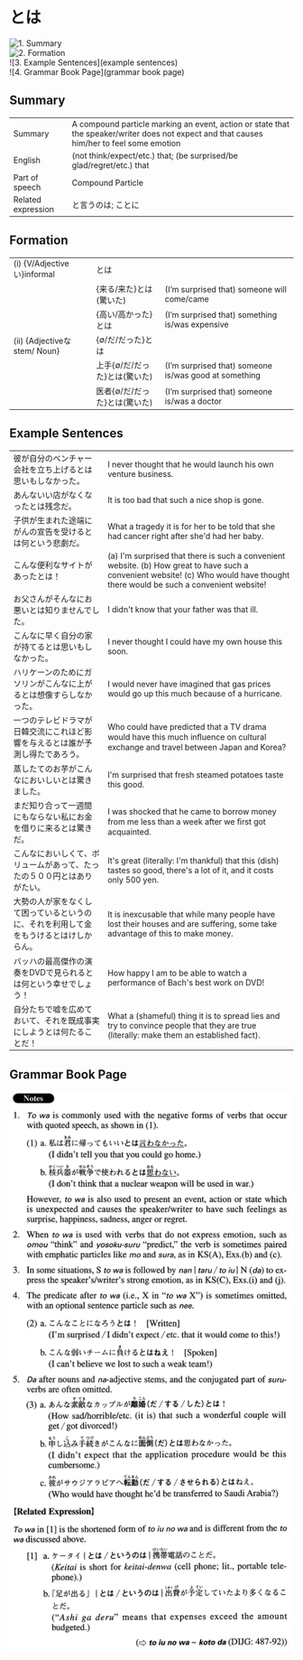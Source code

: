 # とは

![1. Summary](summary)<br>
![2. Formation](formation)<br>
![3. Example Sentences](example sentences)<br>
![4. Grammar Book Page](grammar book page)<br>


## Summary

<table><tr>   <td>Summary</td>   <td>A compound particle marking an event, action or state that the speaker/writer does not expect and that causes him/her to feel some emotion</td></tr><tr>   <td>English</td>   <td>(not think/expect/etc.) that; (be surprised/be glad/regret/etc.) that</td></tr><tr>   <td>Part of speech</td>   <td>Compound Particle</td></tr><tr>   <td>Related expression</td>   <td>と言うのは; ことに</td></tr></table>

## Formation

<table class="table"><tbody><tr class="tr head"><td class="td"><span class="numbers">(i)</span> <span class="bold">{V/Adjectiveい}informal</span></td><td class="td"><span class="concept">とは</span></td><td class="td"></td></tr><tr class="tr"><td class="td"></td><td class="td"><span>{来る/来た}</span><span class="concept">とは</span><span>(驚いた)</span> </td><td class="td"><span>(I’m surprised that) someone will come/came</span></td></tr><tr class="tr"><td class="td"></td><td class="td"><span>{高い/高かった}</span><span class="concept">とは</span></td><td class="td"><span>(I’m surprised that) something is/was expensive</span></td></tr><tr class="tr head"><td class="td"><span class="numbers">(ii)</span> <span class="bold">{Adjectiveなstem/ Noun}</span></td><td class="td"><span>{∅/だ/だった}</span><span class="concept">とは</span></td><td class="td"></td></tr><tr class="tr"><td class="td"></td><td class="td"><span>上手{∅/だ/だった}</span><span class="concept">とは</span><span>(驚いた)</span> </td><td class="td"><span>(I’m surprised that) someone is/was good at something</span></td></tr><tr class="tr"><td class="td"></td><td class="td"><span>医者{∅/だ/だった}</span><span class="concept">とは</span><span>(驚いた)</span> </td><td class="td"><span>(I’m surprised that) someone is/was a doctor</span></td></tr></tbody></table>

## Example Sentences

<table><tr>   <td>彼が自分のベンチャー会社を立ち上げるとは思いもしなかった。</td>   <td>I never thought that he would launch his own venture business.</td></tr><tr>   <td>あんないい店がなくなったとは残念だ。</td>   <td>It is too bad that such a nice shop is gone.</td></tr><tr>   <td>子供が生まれた途端にがんの宣告を受けるとは何という悲劇だ。</td>   <td>What a tragedy it is for her to be told that she had cancer right after she'd had her baby.</td></tr><tr>   <td>こんな便利なサイトがあったとは！</td>   <td>(a) I'm surprised that there is such a convenient website. (b) How great to have such a convenient website! (c) Who would have thought there would be such a convenient website!</td></tr><tr>   <td>お父さんがそんなにお悪いとは知りませんでした。</td>   <td>I didn't know that your father was that ill.</td></tr><tr>   <td>こんなに早く自分の家が持てるとは思いもしなかった。</td>   <td>I never thought I could have my own house this soon.</td></tr><tr>   <td>ハリケーンのためにガソリンがこんなに上がるとは想像すらしなかった。</td>   <td>I would never have imagined that gas prices would go up this much because of a hurricane.</td></tr><tr>   <td>一つのテレビドラマが日韓交流にこれほど影響を与えるとは誰が予測し得たであろう。</td>   <td>Who could have predicted that a TV drama would have this much inﬂuence on cultural exchange and travel between Japan and Korea?</td></tr><tr>   <td>蒸したてのお芋がこんなにおいしいとは驚きました。</td>   <td>I'm surprised that fresh steamed potatoes taste this good.</td></tr><tr>   <td>まだ知り合って一週間にもならない私にお金を借りに来るとは驚きだ。</td>   <td>I was shocked that he came to borrow money from me less than a week after we ﬁrst got acquainted.</td></tr><tr>   <td>こんなにおいしくて、ボリュームがあって、たったの５００円とはありがたい。</td>   <td>It's great (literally: I'm thankful) that this (dish) tastes so good, there's a lot of it, and it costs only 500 yen.</td></tr><tr>   <td>大勢の人が家をなくして困っているというのに、それを利用して金をもうけるとはけしからん。</td>   <td>It is inexcusable that while many people have lost their houses and are suffering, some take advantage of this to make money.</td></tr><tr>   <td>バッハの最高傑作の演奏をDVDで見られるとは何という幸せでしょう！</td>   <td>How happy I am to be able to watch a performance of Bach's best work on DVD!</td></tr><tr>   <td>自分たちで嘘を広めておいて、それを既成事実にしようとは何たることだ！</td>   <td>What a (shameful) thing it is to spread lies and try to convince people that they are true (literally: make them an established fact).</td></tr></table>

## Grammar Book Page

![](../img/Advancedとは.png)

